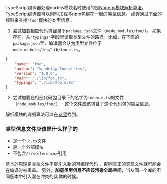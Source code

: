 TypeScript编译器处理nodejs模块名时使用的是[Node.js模块解析算法](https://nodejs.org/api/modules.html#modules_all_together)。
TypeScript编译器可以同时加载与npm包绑在一起的类型信息。
编译通过下面的规则来查找`"foo"`模块的类型信息：

1. 尝试加载相应代码包目录下`package.json`文件（`node_modules/foo/`）。
如果存在，从`"typings"`字段里读取类型文件的路径。比如，在下面的`package.json`里，编译器会认为类型文件位于`node_modules/foo/lib/foo.d.ts`。

```JSON
{
    "name": "foo",
    "author": "Vandelay Industries",
    "version": "1.0.0",
    "main": "./lib/foo.js",
    "typings": "./lib/foo.d.ts"
}
```

2. 尝试加载在相应代码包目录下的名字为`index.d.ts`的文件（`node_modules/foo/`） - 这个文件应该包含了这个代码包的类型信息。

解析模块的详细算法可以在[这里](https://github.com/Microsoft/TypeScript/issues/2338)找到。

### 类型信息文件应该是什么样子的

* 是一个`.d.ts`文件
* 是一个外部模块
* 不包含`///<reference>`引用

基本的原理是类型文件不能引入新的可编译代码；
否则真正的实现文件就可能会在编译时被重盖。
另外，**加载类型信息不应该污染全局空间**，当从同一个库的不同版本中引入潜在冲突的实体的时候。